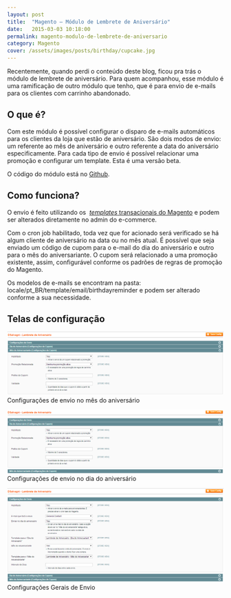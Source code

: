 ```yaml
---
layout: post
title:  "Magento – Módulo de Lembrete de Aniversário"
date:   2015-03-03 10:18:00
permalink: magento-modulo-de-lembrete-de-aniversario
category: Magento
cover: /assets/images/posts/birthday/cupcake.jpg
---
```


Recentemente, quando perdi o conteúdo deste blog, ficou pra trás o módulo de lembrete de aniversário. Para quem acompanhou, esse módulo é uma ramificação de outro módulo que tenho, que é para envio de e-mails para os clientes com carrinho abandonado.

## O que é?

Com este módulo é possível configurar o disparo de e-mails automáticos para os clientes da loja que estão de aniversário. São dois modos de envio: um referente ao mês de aniversário e outro referente a data do aniversário especificamente. Para cada tipo de envio é possível relacionar uma promoção e configurar um template. Esta é uma versão beta.

O código do módulo está no [Github](https://github.com/dsalvagni/DSalvagni_BirthdayReminder "Irá abrir em uma nova janela").

## Como funciona?

O envio é feito utilizando os  [_templates_ transacionais do Magento](http://www.magentocommerce.com/wiki/modules_reference/english/mage_adminhtml/system_email_template/index "Irá abrir em uma nova janela") e podem ser alterados diretamente no admin do e-commerce.

Com o cron job habilitado, toda vez que for acionado será verificado se há algum cliente de aniversário na data ou no mês atual. É possível que seja enviado um código de cupom para o e-mail do dia do aniversário e outro para o mês do aniversariante. O cupom será relacionado a uma promoção existente, assim, configurável conforme os padrões de regras de promoção do Magento.

Os modelos de e-mails se encontram na pasta: locale/pt_BR/template/email/birthdayreminder e podem ser alterado conforme a sua necessidade.


## Telas de configuração

![Magento - Módulo de Lembrete de Aniversário](/assets/images/posts/birthday/config-3.png)
Configurações de envio no mês do aniversário

![Magento - Módulo de Lembrete de Aniversário](/assets/images/posts/birthday/config-2.png)
Configurações de envio no dia do aniversário

![Magento - Módulo de Lembrete de Aniversário](/assets/images/posts/birthday/config-1.png)
Configurações Gerais de Envio

